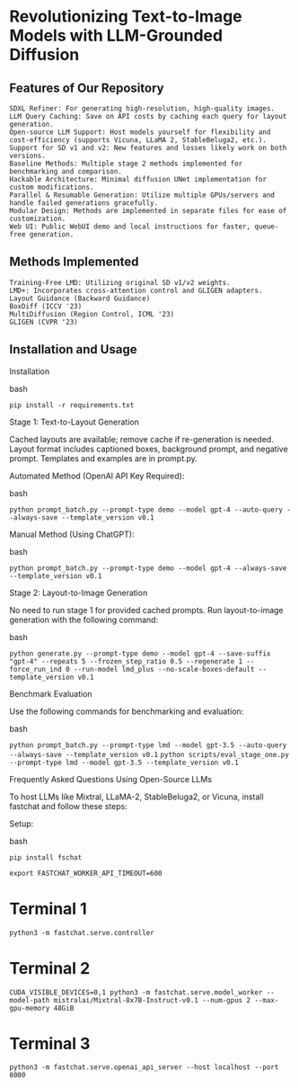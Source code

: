 # Revolutionizing Text-to-Image Models with LLM-Grounded Diffusion

## Features of Our Repository

    SDXL Refiner: For generating high-resolution, high-quality images.
    LLM Query Caching: Save on API costs by caching each query for layout generation.
    Open-source LLM Support: Host models yourself for flexibility and cost-efficiency (supports Vicuna, LLaMA 2, StableBeluga2, etc.).
    Support for SD v1 and v2: New features and losses likely work on both versions.
    Baseline Methods: Multiple stage 2 methods implemented for benchmarking and comparison.
    Hackable Architecture: Minimal diffusion UNet implementation for custom modifications.
    Parallel & Resumable Generation: Utilize multiple GPUs/servers and handle failed generations gracefully.
    Modular Design: Methods are implemented in separate files for ease of customization.
    Web UI: Public WebUI demo and local instructions for faster, queue-free generation.

## Methods Implemented

    Training-Free LMD: Utilizing original SD v1/v2 weights.
    LMD+: Incorporates cross-attention control and GLIGEN adapters.
    Layout Guidance (Backward Guidance)
    BoxDiff (ICCV '23)
    MultiDiffusion (Region Control, ICML '23)
    GLIGEN (CVPR '23)

## Installation and Usage
Installation

bash

```pip install -r requirements.txt```

Stage 1: Text-to-Layout Generation

Cached layouts are available; remove cache if re-generation is needed. Layout format includes captioned boxes, background prompt, and negative prompt. Templates and examples are in prompt.py.

Automated Method (OpenAI API Key Required):

bash

```python prompt_batch.py --prompt-type demo --model gpt-4 --auto-query --always-save --template_version v0.1```

Manual Method (Using ChatGPT):

bash

```python prompt_batch.py --prompt-type demo --model gpt-4 --always-save --template_version v0.1```

Stage 2: Layout-to-Image Generation

No need to run stage 1 for provided cached prompts. Run layout-to-image generation with the following command:

bash

```python generate.py --prompt-type demo --model gpt-4 --save-suffix "gpt-4" --repeats 5 --frozen_step_ratio 0.5 --regenerate 1 --force_run_ind 0 --run-model lmd_plus --no-scale-boxes-default --template_version v0.1```

Benchmark Evaluation

Use the following commands for benchmarking and evaluation:

bash

```python prompt_batch.py --prompt-type lmd --model gpt-3.5 --auto-query --always-save --template_version v0.1```
```python scripts/eval_stage_one.py --prompt-type lmd --model gpt-3.5 --template_version v0.1```

Frequently Asked Questions
Using Open-Source LLMs

To host LLMs like Mixtral, LLaMA-2, StableBeluga2, or Vicuna, install fastchat and follow these steps:

Setup:

bash

```pip install fschat```

```export FASTCHAT_WORKER_API_TIMEOUT=600```
# Terminal 1
```python3 -m fastchat.serve.controller```
# Terminal 2
```CUDA_VISIBLE_DEVICES=0,1 python3 -m fastchat.serve.model_worker --model-path mistralai/Mixtral-8x7B-Instruct-v0.1 --num-gpus 2 --max-gpu-memory 48GiB```
# Terminal 3
```python3 -m fastchat.serve.openai_api_server --host localhost --port 8000```

    
